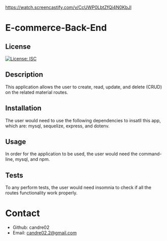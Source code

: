 
https://watch.screencastify.com/v/CcUWP0LbtZfQi4N0KbJl

# E-commerce-Back-End

## License
[![License: ISC](https://img.shields.io/badge/License-ISC-blue.svg)](https://opensource.org/licenses/ISC)

## Description
This application allows the user to create, read, update, and delete (CRUD) on the related material routes.

## Installation
The user would need to use the following dependencies to insatll this app, which are: mysql, sequelize, express, and dotenv.

## Usage
In order for the application to be used, the user would need the command-line, mysql, and npm.

## Tests
To any perform tests, the user would need insomnia to check if all the routes functionality work properly.

# Contact
* Github: candre02
* Email: candre02.2@gmail.com
